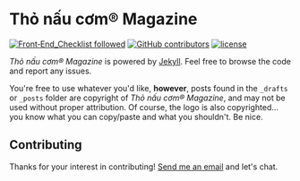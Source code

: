 # Thỏ nấu cơm® Magazine

[![Front‑End_Checklist followed](https://img.shields.io/badge/Front‑End_Checklist-followed-brightgreen.svg)](https://github.com/thedaviddias/Front-End-Checklist/) [![GitHub contributors](https://img.shields.io/github/contributors/smithtimmytim/brightpixels.blog.svg)]() [![license](https://img.shields.io/github/license/smithtimmytim/brightpixels.blog.svg)]()

_Thỏ nấu cơm® Magazine_ is powered by [Jekyll](http://jekyllrb.com/). Feel free to browse the code and report any issues.

You're free to use whatever you'd like, **however**, posts found in the `_drafts` or `_posts` folder are copyright of _Thỏ nấu cơm® Magazine_, and may not be used without proper attribution. Of course, the logo is also copyrighted… you know what you can copy/paste and what you shouldn't. Be nice.

## Contributing

Thanks for your interest in contributing! <a href="mailto:tiep@thonau.com?subject=[magazine.thonau.com] I want to contribute">Send me an email</a> and let's chat.
